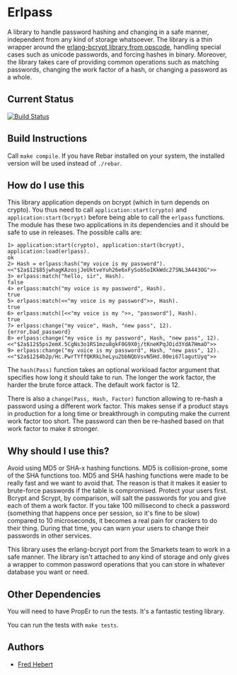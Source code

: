 # Erlpass #

A library to handle password hashing and changing in a safe manner, independent from any kind of storage whatsoever. The library is a thin wrapper around the [erlang-bcrypt library from opscode](https://github.com/opscode/erlang-bcrypt), handling special cases such as unicode passwords, and forcing hashes in binary. Moreover, the library takes care of providing common operations such as matching passwords, changing the work factor of a hash, or changing a password as a whole.

## Current Status ##
[![Build Status](https://travis-ci.org/ferd/erlpass.png)](https://travis-ci.org/ferd/erlpass)

## Build Instructions ##

Call `make compile`. If you have Rebar installed on your system, the installed version will be used instead of `./rebar`.

## How do I use this ##

This library application depends on bcrypt (which in turn depends on crypto). You thus need to call `application:start(crypto)` and `application:start(bcrypt)` before being able to call the `erlpass` functions. The module has these two applications in its dependencies and it should be safe to use in releases. The possible calls are:

    1> application:start(crypto), application:start(bcrypt), application:load(erlpass).
    ok
    2> Hash = erlpass:hash("my voice is my password").
    <<"$2a$12$85jwhagKAzosjJeUktveYuh26e6xFySob5oIKkWdc27SNL3A443OG">>
    3> erlpass:match("hello, sir", Hash).
    false
    4> erlpass:match("my voice is my password", Hash).
    true
    5> erlpass:match(<<"my voice is my password">>, Hash).
    true
    6> erlpass:match([<<"my voice is my ">>, "password"], Hash).
    true
    7> erlpass:change("my voice", Hash, "new pass", 12).
    {error,bad_password}
    8> erlpass:change("my voice is my password", Hash, "new pass", 12).
    <<"$2a$12$5ps2emX.5CgNs3o1RS1mzu8gkF0G9X0j/tKneKPqJOid3YdA7HmaO">>
    9> erlpass:change("my voice is my password", Hash, "new pass", 12).
    <<"$2a$12$4b2p/Hc.PwrTYffQKRkLheLyu2bbNQbVsvN5Hd.00ei67lagutUyq">>

The `hash(Pass)` function takes an optional workload factor argument that specifies how long it should take to run. The longer the work factor, the harder the brute force attack. The default work factor is 12.

There is also a `change(Pass, Hash, Factor)` function allowing to re-hash a password using a different work factor. This makes sense if a product stays in production for a long time or breakthrough in computing make the current work factor too short. The password can then be re-hashed based on that work factor to make it stronger.

## Why should I use this? ##

Avoid using MD5 or SHA-x hashing functions. MD5 is collision-prone, some of the SHA functions too. MD5 and SHA hashing functions were made to be really fast and we want to avoid that. The reason is that it makes it easier to brute-force passwords if the table is compromised. Protect your users first. Bcrypt and Scrypt, by comparison, will salt the passwords for you and give each of them a work factor. If you take 100 millisecond to check a password (something that happens once per session, so it's fine to be slow) compared to 10 microseconds, it becomes a real pain for crackers to do their thing. During that time, you can warn your users to change their passwords in other services.

This library uses the erlang-bcrypt port from the Smarkets team to work in a safe manner. The library isn't attached to any kind of storage and only gives a wrapper to common password operations that you can store in whatever database you want or need.

## Other Dependencies ##
You will need to have PropEr to run the tests. It's a fantastic testing library.

You can run the tests with `make tests`.

## Authors ##

- [Fred Hebert](http://ferd.ca)
